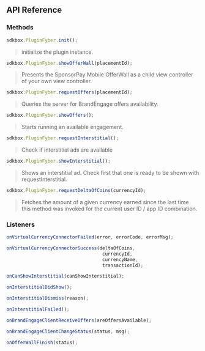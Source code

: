 ## API Reference

### Methods
```javascript
sdkbox.PluginFyber.init();
```
> initialize the plugin instance.

```javascript
sdkbox.PluginFyber.showOfferWall(placementId);
```
> Presents the SponsorPay Mobile OfferWall as a child view controller of your own view controller.

```javascript
sdkbox.PluginFyber.requestOffers(placementId);
```
> Queries the server for BrandEngage offers availability.

```javascript
sdkbox.PluginFyber.showOffers();
```
> Starts running an available engagement.

```javascript
sdkbox.PluginFyber.requestInterstitial();
```
> Check if interstitial ads are available

```javascript
sdkbox.PluginFyber.showInterstitial();
```
> Shows an interstitial ad. Check first that one is ready to be shown with requestInterstitial.

```javascript
sdkbox.PluginFyber.requestDeltaOfCoins(currencyId);
```
> Fetches the amount of a given currency earned since the last time this method was
invoked for the current user ID / app ID combination.


### Listeners
```javascript
onVirtualCurrencyConnectorFailed(error, errorCode, errorMsg);
```

```javascript
onVirtualCurrencyConnectorSuccess(deltaOfCoins,
                                   currencyId,
                                   currencyName,
                                   transactionId);
```

```javascript
onCanShowInterstitial(canShowInterstitial);
```

```javascript
onInterstitialDidShow();
```

```javascript
onInterstitialDismiss(reason);
```

```javascript
onInterstitialFailed();
```

```javascript
onBrandEngageClientReceiveOffers(areOffersAvailable);
```

```javascript
onBrandEngageClientChangeStatus(status, msg);
```

```javascript
onOfferWallFinish(status);
```


